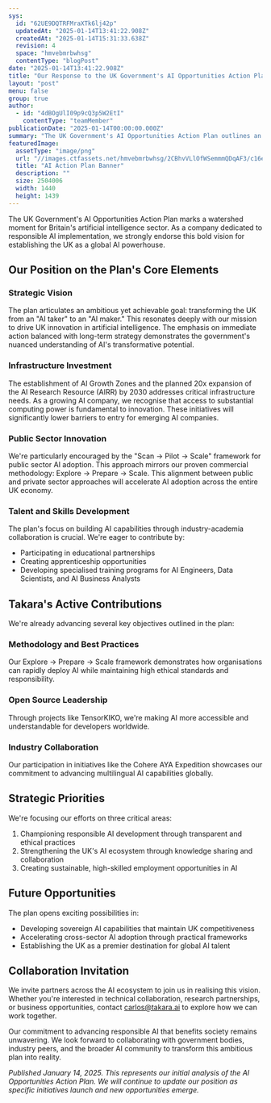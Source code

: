 ```yaml
---
sys:
  id: "62UE9DQTRFMraXTk6lj42p"
  updatedAt: "2025-01-14T13:41:22.908Z"
  createdAt: "2025-01-14T15:31:33.638Z"
  revision: 4
  space: "hmvebmrbwhsg"
  contentType: "blogPost"
date: "2025-01-14T13:41:22.908Z"
title: "Our Response to the UK Government's AI Opportunities Action Plan"
layout: "post"
menu: false
group: true
author:
  - id: "4dBOgUlI09p9cQ3p5W2EtI"
    contentType: "teamMember"
publicationDate: "2025-01-14T00:00:00.000Z"
summary: "The UK Government's AI Opportunities Action Plan outlines an ambitious vision to establish Britain as a global AI leader. As an AI company focused on responsible implementation, we strongly support this initiative and are actively contributing to its success through:\n\nAlignment with the government's \"Scan → Pilot → Scale\" approach through our own proven Explore → Prepare → Scale methodology\nPractical contributions via open-source projects like TensorKIKO and industry collaborations such as the Cohere AYA Expedition\nCommitment to developing AI talent and infrastructure in the UK\n\nWe welcome key elements of the plan, particularly the 20x expansion of computing resources through AIRR, the creation of AI Growth Zones, and the focus on public-private partnerships. We're dedicated to working with partners across the ecosystem to realise this vision and maintain the UK's position as a global AI innovator."
featuredImage:
  assetType: "image/png"
  url: "//images.ctfassets.net/hmvebmrbwhsg/2CBhvVLlOfWSemmmQDqAF3/c16ee7985600d5ff7109b7d3163aaf55/Screenshot_2025-01-14_at_15.29.59.png"
  title: "AI Action Plan Banner"
  description: ""
  size: 2504006
  width: 1440
  height: 1439
---
```


The UK Government&#39;s AI Opportunities Action Plan marks a watershed moment for Britain&#39;s artificial intelligence sector. As a company dedicated to responsible AI implementation, we strongly endorse this bold vision for establishing the UK as a global AI powerhouse.

## Our Position on the Plan&#39;s Core Elements

### Strategic Vision
The plan articulates an ambitious yet achievable goal: transforming the UK from an "AI taker" to an "AI maker." This resonates deeply with our mission to drive UK innovation in artificial intelligence. The emphasis on immediate action balanced with long-term strategy demonstrates the government&#39;s nuanced understanding of AI&#39;s transformative potential.

### Infrastructure Investment
The establishment of AI Growth Zones and the planned 20x expansion of the AI Research Resource (AIRR) by 2030 addresses critical infrastructure needs. As a growing AI company, we recognise that access to substantial computing power is fundamental to innovation. These initiatives will significantly lower barriers to entry for emerging AI companies.

### Public Sector Innovation
We&#39;re particularly encouraged by the "Scan → Pilot → Scale" framework for public sector AI adoption. This approach mirrors our proven commercial methodology: Explore → Prepare → Scale. This alignment between public and private sector approaches will accelerate AI adoption across the entire UK economy.

### Talent and Skills Development
The plan&#39;s focus on building AI capabilities through industry-academia collaboration is crucial. We&#39;re eager to contribute by:
- Participating in educational partnerships
- Creating apprenticeship opportunities
- Developing specialised training programs for AI Engineers, Data Scientists, and AI Business Analysts

## Takara&#39;s Active Contributions

We&#39;re already advancing several key objectives outlined in the plan:

### Methodology and Best Practices
Our Explore → Prepare → Scale framework demonstrates how organisations can rapidly deploy AI while maintaining high ethical standards and responsibility.

### Open Source Leadership
Through projects like TensorKIKO, we&#39;re making AI more accessible and understandable for developers worldwide.

### Industry Collaboration
Our participation in initiatives like the Cohere AYA Expedition showcases our commitment to advancing multilingual AI capabilities globally.

## Strategic Priorities

We&#39;re focusing our efforts on three critical areas:
1. Championing responsible AI development through transparent and ethical practices
2. Strengthening the UK&#39;s AI ecosystem through knowledge sharing and collaboration
3. Creating sustainable, high-skilled employment opportunities in AI

## Future Opportunities

The plan opens exciting possibilities in:
- Developing sovereign AI capabilities that maintain UK competitiveness
- Accelerating cross-sector AI adoption through practical frameworks
- Establishing the UK as a premier destination for global AI talent

## Collaboration Invitation

We invite partners across the AI ecosystem to join us in realising this vision. Whether you&#39;re interested in technical collaboration, research partnerships, or business opportunities, contact carlos@takara.ai to explore how we can work together.

Our commitment to advancing responsible AI that benefits society remains unwavering. We look forward to collaborating with government bodies, industry peers, and the broader AI community to transform this ambitious plan into reality.

*Published January 14, 2025. This represents our initial analysis of the AI Opportunities Action Plan. We will continue to update our position as specific initiatives launch and new opportunities emerge.*

